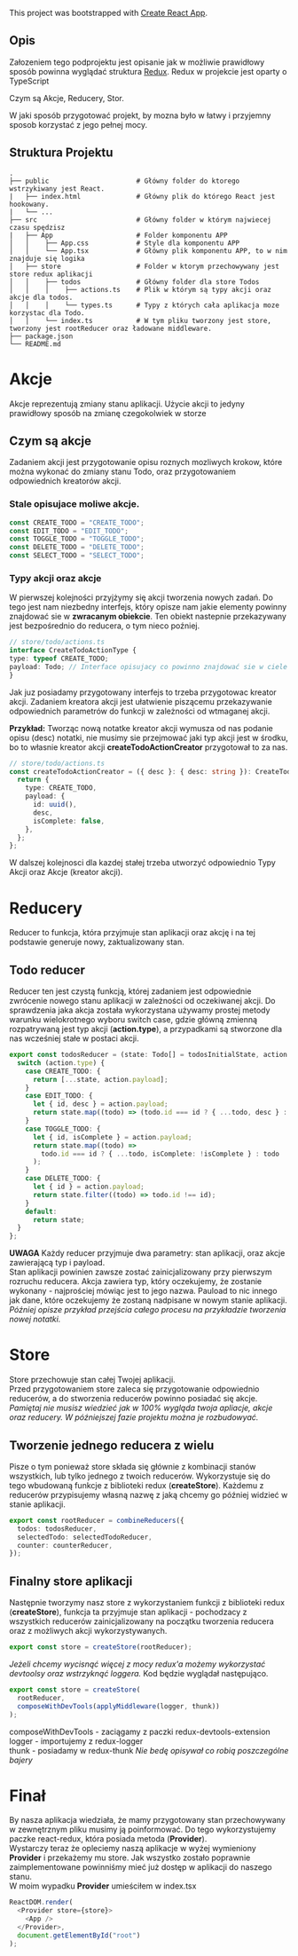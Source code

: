 This project was bootstrapped with [Create React App](https://github.com/facebook/create-react-app).

## Opis

Załozeniem tego podprojektu jest opisanie jak w możliwie prawidłowy sposób powinna wyglądać struktura [Redux](https://redux.js.org/).
Redux w projekcie jest oparty o TypeScript

Czym są Akcje, Reducery, Stor.

W jaki sposób przygotować projekt, by mozna było w łatwy i przyjemny sposob korzystać z jego pełnej mocy.

## Struktura Projektu
    .
    ├── public                      # Główny folder do ktorego wstrzykiwany jest React.
    |   ├── index.html              # Główny plik do którego React jest hookowany.
    |   └── ...
    ├── src                         # Główny folder w którym najwiecej czasu spędzisz
    |   ├── App                     # Folder komponentu APP
    │   │    ├── App.css            # Style dla komponentu APP
    │   │    └── App.tsx            # Główny plik komponentu APP, to w nim znajduje się logika
    │   ├── store                   # Folder w ktorym przechowywany jest store redux aplikacji
    │   │    ├── todos              # Główny folder dla store Todos
    │   │    │    ├── actions.ts    # Plik w którym są typy akcji oraz akcje dla todos.
    │   │    │    └── types.ts      # Typy z których cała aplikacja moze korzystac dla Todo.
    │   │    └── index.ts           # W tym pliku tworzony jest store, tworzony jest rootReducer oraz ładowane middleware.
    ├── package.json
    └── README.md

# Akcje

Akcje reprezentują zmiany stanu aplikacji. Użycie akcji to jedyny prawidłowy sposób na zmianę czegokolwiek w storze

## Czym są akcje

Zadaniem akcji jest przygotowanie opisu roznych mozliwych krokow, które można wykonać do zmiany stanu Todo, oraz przygotowaniem odpowiednich kreatorów akcji.

### Stale opisujace moliwe akcje.

``` ts
const CREATE_TODO = "CREATE_TODO";
const EDIT_TODO = "EDIT_TODO";
const TOGGLE_TODO = "TOGGLE_TODO";
const DELETE_TODO = "DELETE_TODO";
const SELECT_TODO = "SELECT_TODO";
```

### Typy akcji oraz akcje

W pierwszej kolejności przyjżymy się akcji tworzenia nowych zadań.
Do tego jest nam niezbedny interfejs, który opisze nam jakie elementy powinny znajdować sie w <b>zwracanym obiekcie</b>.
Ten obiekt nastepnie przekazywany jest bezpośrednio do reducera, o tym nieco poźniej.

``` ts
// store/todo/actions.ts
interface CreateTodoActionType {
type: typeof CREATE_TODO;
payload: Todo; // Interface opisujacy co powinno znajdować sie w ciele Todo. //store/todo/types.ts
}
```

Jak juz posiadamy przygotowany interfejs to trzeba przygotowac kreator akcji.
Zadaniem kreatora akcji jest ułatwienie piszącemu przekazywanie odpowiednich parametrów do funkcji w zależności od wtmaganej akcji.

<b>Przykład:</b> Tworząc nową notatke kreator akcji wymusza od nas podanie opisu (desc) notatki, nie musimy sie przejmować jaki typ akcji jest w środku, bo to własnie kreator akcji <b>createTodoActionCreator</b> przygotował to za nas.

``` ts
// store/todo/actions.ts
const createTodoActionCreator = ({ desc }: { desc: string }): CreateTodoActionType => {
  return {
    type: CREATE_TODO,
    payload: {
      id: uuid(),
      desc,
      isComplete: false,
    },
  };
};
```
W dalszej kolejnosci dla kazdej stałej trzeba utworzyć odpowiednio Typy Akcji oraz Akcje (kreator akcji).

# Reducery

Reducer to funkcja, która przyjmuje stan aplikacji oraz akcję i na tej podstawie generuje nowy, zaktualizowany stan.

## Todo reducer
Reducer ten jest czystą funkcją, której zadaniem jest odpowiednie zwrócenie nowego stanu aplikacji w zależności od oczekiwanej akcji.
Do sprawdzenia jaka akcja została wykorzystana używamy prostej metody warunku wielokrotnego wyboru switch case, gdzie główną zmienną rozpatrywaną jest typ akcji (<b>action.type</b>), a przypadkami są stworzone dla nas wcześniej stałe w postaci akcji.

``` ts
export const todosReducer = (state: Todo[] = todosInitialState, action: TodoActionTypes) => {
  switch (action.type) {
    case CREATE_TODO: {
      return [...state, action.payload];
    }
    case EDIT_TODO: {
      let { id, desc } = action.payload;
      return state.map((todo) => (todo.id === id ? { ...todo, desc } : todo));
    }
    case TOGGLE_TODO: {
      let { id, isComplete } = action.payload;
      return state.map((todo) =>
        todo.id === id ? { ...todo, isComplete: !isComplete } : todo
      );
    }
    case DELETE_TODO: {
      let { id } = action.payload;
      return state.filter((todo) => todo.id !== id);
    }
    default:
      return state;
  }
};
```
<b>UWAGA</b> Każdy reducer przyjmuje dwa parametry: stan aplikacji, oraz akcje zawierającą typ i payload.
</br>
Stan aplikacji powinien zawsze zostać zainicjalizowany przy pierwszym rozruchu reducera.
Akcja zawiera typ, który oczekujemy, że zostanie wykonany - najprościej mówiąc jest to jego nazwa.
Pauload to nic innego jak dane, które oczekujemy że zostaną nadpisane w nowym stanie aplikacji.
</br>
<i>Później opisze przykład przejścia całego procesu na przykładzie tworzenia nowej notatki.</i>

# Store
Store przechowuje stan całej Twojej aplikacji.
</br>
Przed przygotowaniem store zaleca się przygotowanie odpowiednio reducerów, a do stworzenia reducerów powinno posiadać się akcje.
</br>
<i>Pamiętaj nie musisz wiedzieć jak w 100% wygląda twoja apliacje, akcje oraz reducery. W późniejszej fazie projektu można je rozbudowyać.</i>
</br>
## Tworzenie jednego reducera z wielu
Pisze o tym ponieważ store składa się głównie z kombinacji stanów wszystkich, lub tylko jednego z twoich reducerów.
Wykorzystuje się do tego wbudowaną funkcje z biblioteki redux (<b>createStore</b>). Każdemu z reducerów przypisujemy własną nazwę z jaką chcemy go później widzieć w stanie aplikacji.
``` ts
export const rootReducer = combineReducers({
  todos: todosReducer,
  selectedTodo: selectedTodoReducer,
  counter: counterReducer,
});
```

## Finalny store aplikacji
Następnie tworzymy nasz store z wykorzystaniem funkcji z biblioteki redux (<b>createStore</b>), funkcja ta przyjmuje stan aplikacji - pochodzacy z wszystkich reducerów zainicjalizowany na początku tworzenia reducera oraz z możliwych akcji wykorzystywanych.
``` ts
export const store = createStore(rootReducer);
```

<i>Jeżeli chcemy wycisnąć więcej z mocy redux'a możemy wykorzystać devtoolsy oraz wstrzyknąć loggera.</i>
Kod będzie wyglądał następująco.
``` ts
export const store = createStore(
  rootReducer,
  composeWithDevTools(applyMiddleware(logger, thunk))
);
```
composeWithDevTools - zaciągamy z paczki redux-devtools-extension
</br>
logger - importujemy z redux-logger
</br>
thunk - posiadamy w redux-thunk <i>Nie bedę opisywał co robią poszczególne bajery</i>

# Finał
By nasza aplikacja wiedziała, że mamy przygotowany stan przechowywany w zewnętrznym pliku musimy ją poinformować.
Do tego wykorzystujemy paczke react-redux, która posiada metoda (<b>Provider</b>).
</br>
Wystarczy teraz że opleciemy naszą aplikacje w wyżej wymieniony <b>Provider</b> i przekażemy mu store. Jak wszystko zostało poprawnie zaimplementowane powinniśmy mieć już dostęp w aplikacji do naszego stanu.
</br>
W moim wypadku <b>Provider</b> umieściłem w index.tsx
``` ts
ReactDOM.render(
  <Provider store={store}>
    <App />
  </Provider>,
  document.getElementById("root")
);
```
